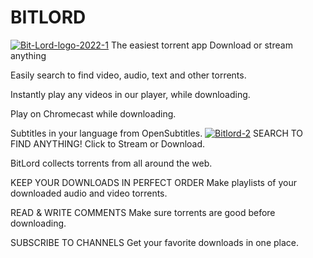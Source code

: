 # BITLORD
<a href="https://ibb.co/gyh9Yqk"><img src="https://i.ibb.co/6YLwQ9j/Bit-Lord-logo-2022-1.png" alt="Bit-Lord-logo-2022-1" border="0"></a>
The easiest torrent app Download or stream anything

Easily search to find video, audio, text and other torrents.

Instantly play any videos in our player, while downloading.

Play on Chromecast while downloading.

Subtitles in your language from OpenSubtitles.
<a href="https://ibb.co/f2VnKRQ"><img src="https://i.ibb.co/FKk0fvn/Bitlord-2.png" alt="Bitlord-2" border="0"></a>
SEARCH TO FIND
ANYTHING!
Click to Stream or Download.

BitLord collects torrents from all around the web.

KEEP YOUR DOWNLOADS IN PERFECT ORDER
Make playlists of your downloaded audio and video torrents.

READ & WRITE
COMMENTS
Make sure torrents are good before downloading.

SUBSCRIBE TO
CHANNELS
Get your favorite downloads in one place.

